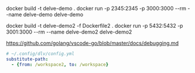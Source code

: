 docker build -t delve-demo .
docker run -p 2345:2345 -p 3000:3000 --rm --name delve-demo delve-demo

docker build -t delve-demo2 -f Dockerfile2 .
docker run -p 5432:5432 -p 3001:3000 --rm --name delve-demo2 delve-demo2

https://github.com/golang/vscode-go/blob/master/docs/debugging.md


```yaml
# ~/.config/dlv/config.yml
substitute-path:
  - {from: /workspace2, to: /workspace}
```